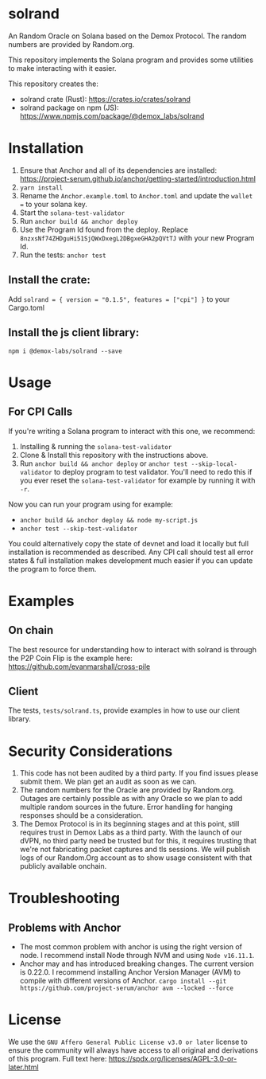 # solrand

An Random Oracle on Solana based on the Demox Protocol. 
The random numbers are provided by Random.org.

This repository implements the Solana program and provides some utilities to make interacting with it easier.

This repository creates the:
* solrand crate (Rust): https://crates.io/crates/solrand
* solrand package on npm (JS): https://www.npmjs.com/package/@demox_labs/solrand

# Installation

1. Ensure that Anchor and all of its dependencies are installed: https://project-serum.github.io/anchor/getting-started/introduction.html
1. `yarn install`
1. Rename the `Anchor.example.toml` to `Anchor.toml` and update the `wallet =` to your solana key.
1. Start the `solana-test-validator`
1. Run `anchor build && anchor deploy`
1. Use the Program Id found from the deploy. Replace `8nzxsNf74ZHDguHi51SjQWxDxegL2DBgxeGHA2pQVtTJ` with your new Program Id.
1. Run the tests: `anchor test`

## Install the crate:
Add `solrand = { version = "0.1.5", features = ["cpi"] }` to your Cargo.toml

## Install the js client library:
`npm i @demox-labs/solrand --save`

# Usage

## For CPI Calls

If you're writing a Solana program to interact with this one, we recommend:
1. Installing & running the `solana-test-validator`
2. Clone & Install this repository with the instructions above.
3. Run `anchor build && anchor deploy` or `anchor test --skip-local-validator` to deploy program to test validator. You'll need to redo this if you ever reset the `solana-test-validator` for example by running it with `-r`.

Now you can run your program using for example:
* `anchor build && anchor deploy && node my-script.js`
* `anchor test --skip-test-validator`

You could alternatively copy the state of devnet and load it locally but full installation is recommended as described.
Any CPI call should test all error states & full installation makes development much easier if you can update the program to force them. 


# Examples

## On chain

The best resource for understanding how to interact with solrand is through the P2P Coin Flip is the example here: https://github.com/evanmarshall/cross-pile

## Client

The tests, `tests/solrand.ts`, provide examples in how to use our client library.

# Security Considerations

1. This code has not been audited by a third party. If you find issues please submit them. We plan get an audit as soon as we can.
2. The random numbers for the Oracle are provided by Random.org. Outages are certainly possible as with any Oracle so we plan to add multiple random sources in the future. Error handling for hanging responses should be a consideration.
3. The Demox Protocol is in its beginning stages and at this point, still requires trust in Demox Labs as a third party. With the launch of our dVPN, no third party need be trusted but for this, it requires trusting that we're not fabricating packet captures and tls sessions. We will publish logs of our Random.Org account as to show usage consistent with that publicly available onchain.

# Troubleshooting

## Problems with Anchor
* The most common problem with anchor is using the right version of node. I recommend install Node through NVM and using `Node v16.11.1`. 
* Anchor may and has introduced breaking changes. The current version is 0.22.0. I recommend installing Anchor Version Manager (AVM) to compile with different versions of Anchor. `cargo install --git https://github.com/project-serum/anchor avm --locked --force`

# License

We use the `GNU Affero General Public License v3.0 or later` license to ensure the community will always have access to all original and derivations of this program.
Full text here: https://spdx.org/licenses/AGPL-3.0-or-later.html
